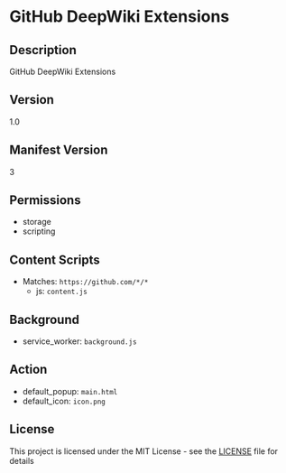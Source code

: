 # GitHub DeepWiki Extensions

## Description

GitHub DeepWiki Extensions

## Version

1.0

## Manifest Version

3

## Permissions

*   storage
*   scripting

## Content Scripts

*   Matches: `https://github.com/*/*`
    *   js: `content.js`

## Background

*   service_worker: `background.js`

## Action

*   default_popup: `main.html`
*   default_icon: `icon.png`

## License

This project is licensed under the MIT License - see the [LICENSE](LICENSE) file for details
